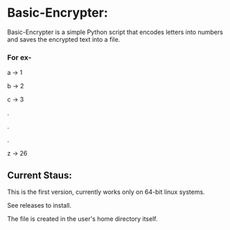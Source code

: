 # Basic-Encrypter:

Basic-Encrypter is a simple Python script that encodes letters into numbers and saves the encrypted text into a file. 

### For ex-

  a -> 1

  b -> 2

  c -> 3

  .

  .

  .

  z -> 26

## Current Staus: 

This is the first version, currently works only on 64-bit linux systems.

See releases to install.

The file is created in the user's home directory itself. 
